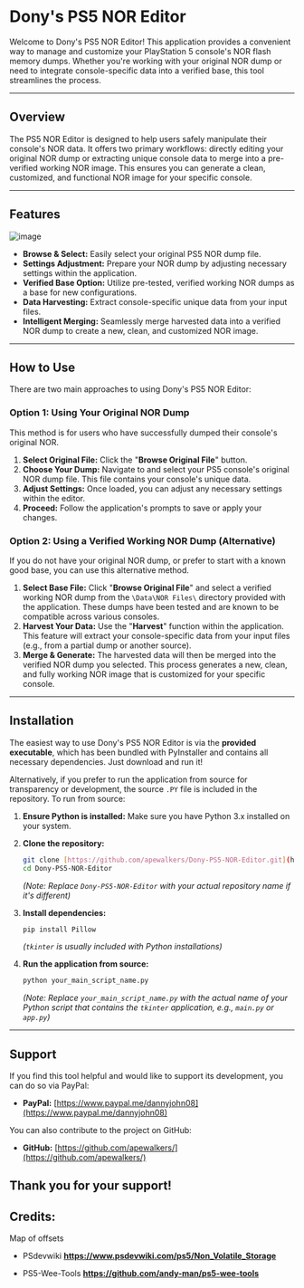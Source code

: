 # Dony's PS5 NOR Editor

Welcome to Dony's PS5 NOR Editor! This application provides a convenient way to manage and customize your PlayStation 5 console's NOR flash memory dumps. Whether you're working with your original NOR dump or need to integrate console-specific data into a verified base, this tool streamlines the process.

---

## Overview

The PS5 NOR Editor is designed to help users safely manipulate their console's NOR data. It offers two primary workflows: directly editing your original NOR dump or extracting unique console data to merge into a pre-verified working NOR image. This ensures you can generate a clean, customized, and functional NOR image for your specific console.

---

## Features
![image](https://github.com/user-attachments/assets/7d805b70-6fa2-44ec-842f-44484e9298e3)

* **Browse & Select:** Easily select your original PS5 NOR dump file.
* **Settings Adjustment:** Prepare your NOR dump by adjusting necessary settings within the application.
* **Verified Base Option:** Utilize pre-tested, verified working NOR dumps as a base for new configurations.
* **Data Harvesting:** Extract console-specific unique data from your input files.
* **Intelligent Merging:** Seamlessly merge harvested data into a verified NOR dump to create a new, clean, and customized NOR image.

---

## How to Use

There are two main approaches to using Dony's PS5 NOR Editor:

### Option 1: Using Your Original NOR Dump

This method is for users who have successfully dumped their console's original NOR.

1.  **Select Original File:** Click the "**Browse Original File**" button.
2.  **Choose Your Dump:** Navigate to and select your PS5 console's original NOR dump file. This file contains your console's unique data.
3.  **Adjust Settings:** Once loaded, you can adjust any necessary settings within the editor.
4.  **Proceed:** Follow the application's prompts to save or apply your changes.

### Option 2: Using a Verified Working NOR Dump (Alternative)

If you do not have your original NOR dump, or prefer to start with a known good base, you can use this alternative method.

1.  **Select Base File:** Click "**Browse Original File**" and select a verified working NOR dump from the `\Data\NOR Files\` directory provided with the application. These dumps have been tested and are known to be compatible across various consoles.
2.  **Harvest Your Data:** Use the "**Harvest**" function within the application. This feature will extract your console-specific data from your input files (e.g., from a partial dump or another source).
3.  **Merge & Generate:** The harvested data will then be merged into the verified NOR dump you selected. This process generates a new, clean, and fully working NOR image that is customized for your specific console.

---

## Installation

The easiest way to use Dony's PS5 NOR Editor is via the **provided executable**, which has been bundled with PyInstaller and contains all necessary dependencies. Just download and run it!

Alternatively, if you prefer to run the application from source for transparency or development, the source `.PY` file is included in the repository. To run from source:

1.  **Ensure Python is installed:** Make sure you have Python 3.x installed on your system.
2.  **Clone the repository:**
    ```bash
    git clone [https://github.com/apewalkers/Dony-PS5-NOR-Editor.git](https://github.com/apewalkers/Dony-PS5-NOR-Editor.git)
    cd Dony-PS5-NOR-Editor
    ```
    *(Note: Replace `Dony-PS5-NOR-Editor` with your actual repository name if it's different)*

3.  **Install dependencies:**
    ```bash
    pip install Pillow
    ```
    *(`tkinter` is usually included with Python installations)*

4.  **Run the application from source:**
    ```bash
    python your_main_script_name.py
    ```
    *(Note: Replace `your_main_script_name.py` with the actual name of your Python script that contains the `tkinter` application, e.g., `main.py` or `app.py`)*

---

## Support

If you find this tool helpful and would like to support its development, you can do so via PayPal:

* **PayPal:** [https://www.paypal.me/dannyjohn08](https://www.paypal.me/dannyjohn08)

You can also contribute to the project on GitHub:

* **GitHub:** [https://github.com/apewalkers/](https://github.com/apewalkers/)

Thank you for your support!
---

## Credits: 
Map of offsets

* PSdevwiki **https://www.psdevwiki.com/ps5/Non_Volatile_Storage**

* PS5-Wee-Tools **https://github.com/andy-man/ps5-wee-tools**
